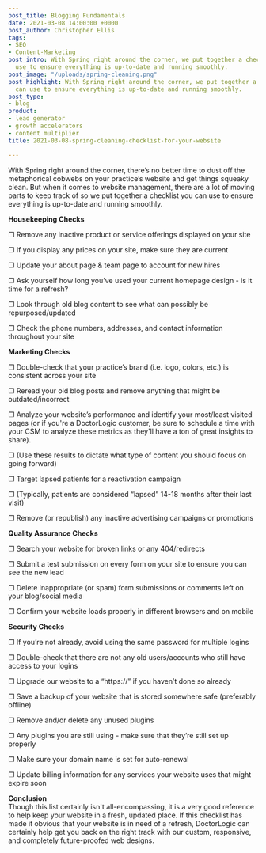 ```yaml
---
post_title: Blogging Fundamentals
date: 2021-03-08 14:00:00 +0000
post_author: Christopher Ellis
tags:
- SEO
- Content-Marketing
post_intro: With Spring right around the corner, we put together a checklist you can
  use to ensure everything is up-to-date and running smoothly.
post_image: "/uploads/spring-cleaning.png"
post_highlight: With Spring right around the corner, we put together a checklist you
  can use to ensure everything is up-to-date and running smoothly.
post_type:
- blog
product:
- lead generator
- growth accelerators
- content multiplier
title: 2021-03-08-spring-cleaning-checklist-for-your-website

---
```

With Spring right around the corner, there’s no better time to dust off the metaphorical cobwebs on your practice’s website and get things squeaky clean. But when it comes to website management, there are a lot of moving parts to keep track of so we put together a checklist you can use to ensure everything is up-to-date and running smoothly.

  
**Housekeeping Checks**

❐ Remove any inactive product or service offerings displayed on your site

❐ If you display any prices on your site, make sure they are current

❐ Update your about page & team page to account for new hires

❐ Ask yourself how long you’ve used your current homepage design - is it time for a refresh?

❐ Look through old blog content to see what can possibly be repurposed/updated

❐ Check the phone numbers, addresses, and contact information throughout your site

  
**Marketing Checks**

❐ Double-check that your practice’s brand (i.e. logo, colors, etc.) is consistent across your site

❐ Reread your old blog posts and remove anything that might be outdated/incorrect

❐ Analyze your website’s performance and identify your most/least visited pages (or if you're a DoctorLogic customer, be sure to schedule a time with your CSM to analyze these metrics as they'll have a ton of great insights to share). 

❐ (Use these results to dictate what type of content you should focus on going forward)

❐ Target lapsed patients for a reactivation campaign

❐ (Typically, patients are considered “lapsed” 14-18 months after their last visit)

❐ Remove (or republish) any inactive advertising campaigns or promotions

  
**Quality Assurance Checks**

❐ Search your website for broken links or any 404/redirects

❐ Submit a test submission on every form on your site to ensure you can see the new lead

❐ Delete inappropriate (or spam) form submissions or comments left on your blog/social media

❐ Confirm your website loads properly in different browsers and on mobile

**Security Checks**

❐ If you’re not already, avoid using the same password for multiple logins

❐ Double-check that there are not any old users/accounts who still have access to your logins

❐ Upgrade our website to a “https://” if you haven’t done so already

❐ Save a backup of your website that is stored somewhere safe (preferably offline)

❐ Remove and/or delete any unused plugins

❐ Any plugins you are still using - make sure that they’re still set up properly

❐ Make sure your domain name is set for auto-renewal

❐ Update billing information for any services your website uses that might expire soon

**Conclusion**  
Though this list certainly isn't all-encompassing, it is a very good reference to help keep your website in a fresh, updated place. If this checklist has made it obvious that your website is in need of a refresh, DoctorLogic can certainly help get you back on the right track with our custom, responsive, and completely future-proofed web designs. 